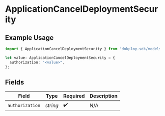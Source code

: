 # ApplicationCancelDeploymentSecurity

## Example Usage

```typescript
import { ApplicationCancelDeploymentSecurity } from "dokploy-sdk/models/operations";

let value: ApplicationCancelDeploymentSecurity = {
  authorization: "<value>",
};
```

## Fields

| Field              | Type               | Required           | Description        |
| ------------------ | ------------------ | ------------------ | ------------------ |
| `authorization`    | *string*           | :heavy_check_mark: | N/A                |